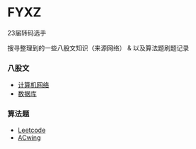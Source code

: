 # FYXZ
23届转码选手

搜寻整理到的一些八股文知识（来源网络） & 以及算法题刷题记录

### 八股文
- [计算机网络](https://fengyxz.github.io/计算机网络)
- [数据库](https://fengyxz.github.io/数据库)


### 算法题
- [Leetcode](https://fengyxz.github.io/Leetcode)
- [ACwing](https://fengyxz.github.io/Acing)